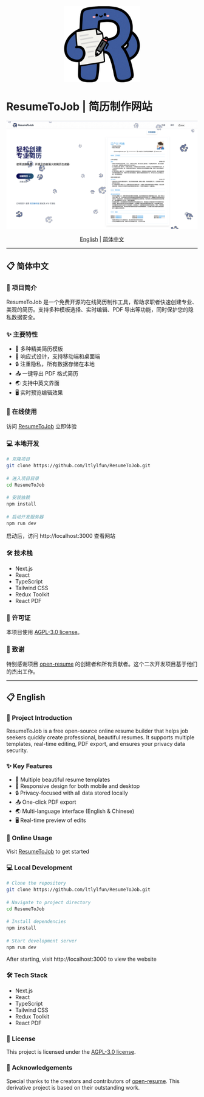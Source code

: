 <div align="center">
  <img src="public\logo-500.png" alt="ResumeToJob Logo" width="200" />
</div>

# ResumeToJob | 简历制作网站

<div align="center">
  <img src="public/assets/1.png" alt="ResumeToJob Screenshot" width="800" />
</div>

<div align="center">

[English](#english-version) | [简体中文](#chinese-version)

</div>

---

<a id="chinese-version"></a>

## 📋 简体中文

### 🚀 项目简介

ResumeToJob 是一个免费开源的在线简历制作工具，帮助求职者快速创建专业、美观的简历。支持多种模板选择、实时编辑、PDF 导出等功能，同时保护您的隐私数据安全。

### ✨ 主要特性

- 🎨 多种精美简历模板
- 📱 响应式设计，支持移动端和桌面端
- 🔒 注重隐私，所有数据存储在本地
- 📤 一键导出 PDF 格式简历
- 🌏 支持中英文界面
- 🖥️ 实时预览编辑效果

### 🔗 在线使用

访问 [ResumeToJob](https://resume-to-job.vercel.app/) 立即体验

### 💻 本地开发

```bash
# 克隆项目
git clone https://github.com/ltlylfun/ResumeToJob.git

# 进入项目目录
cd ResumeToJob

# 安装依赖
npm install

# 启动开发服务器
npm run dev
```

启动后，访问 http://localhost:3000 查看网站

### 🛠️ 技术栈

- Next.js
- React
- TypeScript
- Tailwind CSS
- Redux Toolkit
- React PDF

### 📄 许可证

本项目使用 [AGPL-3.0 license](LICENSE)。

### 🙏 致谢

特别感谢项目 [open-resume](https://github.com/xitanggg/open-resume) 的创建者和所有贡献者。这个二次开发项目基于他们的杰出工作。

---

<a id="english-version"></a>

## 📋 English

### 🚀 Project Introduction

ResumeToJob is a free open-source online resume builder that helps job seekers quickly create professional, beautiful resumes. It supports multiple templates, real-time editing, PDF export, and ensures your privacy data security.

### ✨ Key Features

- 🎨 Multiple beautiful resume templates
- 📱 Responsive design for both mobile and desktop
- 🔒 Privacy-focused with all data stored locally
- 📤 One-click PDF export
- 🌏 Multi-language interface (English & Chinese)
- 🖥️ Real-time preview of edits

### 🔗 Online Usage

Visit [ResumeToJob](https://resume-to-job.vercel.app/) to get started

### 💻 Local Development

```bash
# Clone the repository
git clone https://github.com/ltlylfun/ResumeToJob.git

# Navigate to project directory
cd ResumeToJob

# Install dependencies
npm install

# Start development server
npm run dev
```

After starting, visit http://localhost:3000 to view the website

### 🛠️ Tech Stack

- Next.js
- React
- TypeScript
- Tailwind CSS
- Redux Toolkit
- React PDF

### 📄 License

This project is licensed under the [AGPL-3.0 license](LICENSE).

### 🙏 Acknowledgements

Special thanks to the creators and contributors of [open-resume](https://github.com/xitanggg/open-resume). This derivative project is based on their outstanding work.
